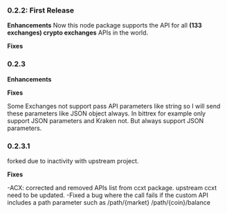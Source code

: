 ### 0.2.2: First Release

**Enhancements**
Now this node package supports the API for all **(133 exchanges) crypto exchanges** APIs in the world.

**Fixes**

### 0.2.3

**Enhancements**

**Fixes**

Some Exchanges not support pass API parameters like string so I will send these parameters like JSON object always. In bittrex for example only support JSON parameters and Kraken not. But always support JSON parameters.

### 0.2.3.1

forked due to inactivity with upstream project.

**Fixes**

-ACX: corrected and removed APIs list from ccxt package. upstream ccxt need to be updated.
-Fixed a bug where the call fails if the custom API includes a path parameter such as 
/path/{market}
/path/{coin}/balance